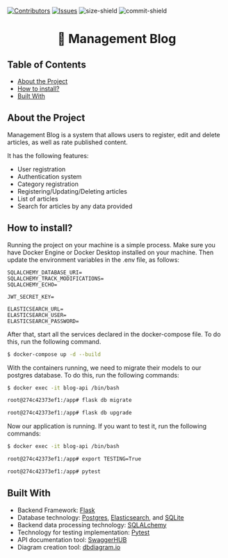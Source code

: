 [![Contributors][contributors-shield]][contributors-url]
[![Issues][issues-shield]][issues-url]
![size-shield]
![commit-shield]

<p align="center">
  <h1 align="center">📄 Management Blog</h1>
</p>

## Table of Contents

* [About the Project](#about-the-project)
* [How to install?](#how-to-install)
* [Built With](#built-with)

## About the Project

Management Blog is a system that allows users to register, edit and delete articles, as well as rate published content.

It has the following features:

- User registration
- Authentication system
- Category registration
- Registering/Updating/Deleting articles
- List of articles
- Search for articles by any data provided

## How to install?

Running the project on your machine is a simple process. Make sure you have Docker Engine or Docker Desktop installed on your machine. Then update the environment variables in the .env file, as follows: 

```env
SQLALCHEMY_DATABASE_URI=
SQLALCHEMY_TRACK_MODIFICATIONS=
SQLALCHEMY_ECHO=

JWT_SECRET_KEY=

ELASTICSEARCH_URL=
ELASTICSEARCH_USER=
ELASTICSEARCH_PASSWORD=
```

After that, start all the services declared in the docker-compose file. To do this, run the following command.

```bash
$ docker-compose up -d --build
```

With the containers running, we need to migrate their models to our postgres database. To do this, run the following commands:

```bash
$ docker exec -it blog-api /bin/bash

root@274c42373ef1:/app# flask db migrate

root@274c42373ef1:/app# flask db upgrade
```

Now our application is running. If you want to test it, run the following commands:

```bash
$ docker exec -it blog-api /bin/bash

root@274c42373ef1:/app# export TESTING=True

root@274c42373ef1:/app# pytest
```

## Built With

* Backend Framework: [Flask](https://flask.palletsprojects.com/)
* Database technology: [Postgres](https://www.postgresql.org/), [Elasticsearch](https://www.elastic.co/pt/elasticsearch), and [SQLite](https://www.sqlite.org/)
* Backend data processing technology: [SQLALchemy](https://docs.sqlalchemy.org/)
* Technology for testing implementation: [Pytest](https://docs.pytest.org/en/stable/)
* API documentation tool: [SwaggerHUB](https://swagger.io/tools/swaggerhub/)
* Diagram creation tool: [dbdiagram.io](https://dbdiagram.io/)

[contributors-shield]: https://img.shields.io/github/contributors/viniciusperrone/management-blog?style=flat-square
[contributors-url]: https://github.com/viniciusperrone/management-blog/graphs/contributors

[issues-shield]: https://img.shields.io/github/issues/viniciusperrone/management-blog?style=flat-square
[issues-url]: https://github.com/viniciusperrone/management-blog/issues

[size-shield]: https://img.shields.io/github/repo-size/viniciusperrone/management-blog?style=flat-square

[commit-shield]: https://img.shields.io/github/last-commit/viniciusperrone/management-blog?style=flat-square
